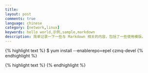 ```yaml
---
title: 
layout: post
comments: true
language: chinese
category: [network,linux]
keywords: hello world,示例,sample,markdown
description: 简单记录一下一些与 Markdown 相关的内容，包括了一些使用模版。
---
```



<!-- more -->

{% highlight text %}
$ yum install --enablerepo=epel czmq-devel
{% endhighlight %}


{% highlight text %}
{% endhighlight %}
